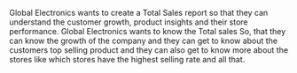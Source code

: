 Global Electronics wants to create a Total Sales report so that they can understand the customer growth, product insights and their store performance. Global Electronics wants to know the Total sales So, that they can know the growth of the company and they can get to know about the customers top selling product and they can also get to know more about the stores like which stores have the highest selling rate and all that.
